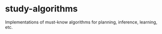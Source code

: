 study-algorithms
================

Implementations of must-know algorithms for planning, inference, learning, etc.
